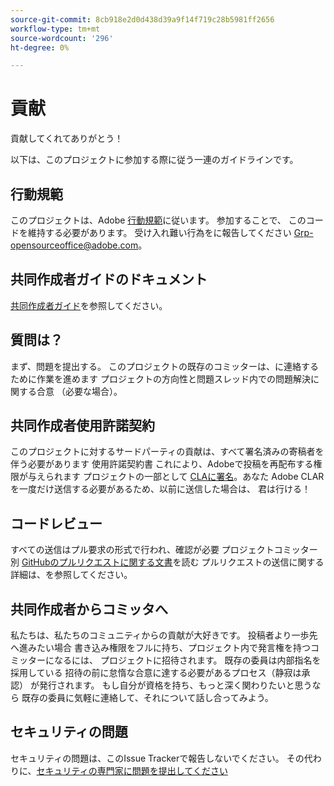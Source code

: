 ```yaml
---
source-git-commit: 8cb918e2d0d438d39a9f14f719c28b5981ff2656
workflow-type: tm+mt
source-wordcount: '296'
ht-degree: 0%

---
```

# 貢献

貢献してくれてありがとう！

以下は、このプロジェクトに参加する際に従う一連のガイドラインです。

## 行動規範

このプロジェクトは、Adobe [行動規範](code-of-conduct.md)に従います。 参加することで、
このコードを維持する必要があります。 受け入れ難い行為をに報告してください
[Grp-opensourceoffice@adobe.com](mailto:Grp-opensourceoffice@adobe.com)。

## 共同作成者ガイドのドキュメント

[共同作成者ガイド](https://docs.adobe.com/content/help/en/contributor/contributor-guide/introduction.html)を参照してください。

## 質問は？

まず、問題を提出する。 このプロジェクトの既存のコミッターは、に連絡するために作業を進めます
プロジェクトの方向性と問題スレッド内での問題解決に関する合意
（必要な場合）。

## 共同作成者使用許諾契約

このプロジェクトに対するサードパーティの貢献は、すべて署名済みの寄稿者を伴う必要があります
使用許諾契約書 これにより、Adobeで投稿を再配布する権限が与えられます
プロジェクトの一部として [CLAに署名](http://opensource.adobe.com/cla.html)。あなた
Adobe CLARを一度だけ送信する必要があるため、以前に送信した場合は、
君は行ける！

## コードレビュー

すべての送信はプル要求の形式で行われ、確認が必要
プロジェクトコミッター別 [GitHubのプルリクエストに関する文書](https://help.github.com/articles/about-pull-requests/)を読む
プルリクエストの送信に関する詳細は、を参照してください。

<!--
Lastly, please follow the [pull request template](PULL_REQUEST_TEMPLATE.md) when
submitting a pull request!
-->

## 共同作成者からコミッタへ

私たちは、私たちのコミュニティからの貢献が大好きです。 投稿者より一歩先へ進みたい場合
書き込み権限をフルに持ち、プロジェクト内で発言権を持つコミッターになるには、
プロジェクトに招待されます。 既存の委員は内部指名を採用している
招待の前に怠惰な合意に達する必要があるプロセス（静寂は承認）
が発行されます。 もし自分が資格を持ち、もっと深く関わりたいと思うなら
既存の委員に気軽に連絡して、それについて話し合ってみよう。

## セキュリティの問題

セキュリティの問題は、このIssue Trackerで報告しないでください。 その代わりに、[セキュリティの専門家に問題を提出してください](https://helpx.adobe.com/security/alertus.html)
